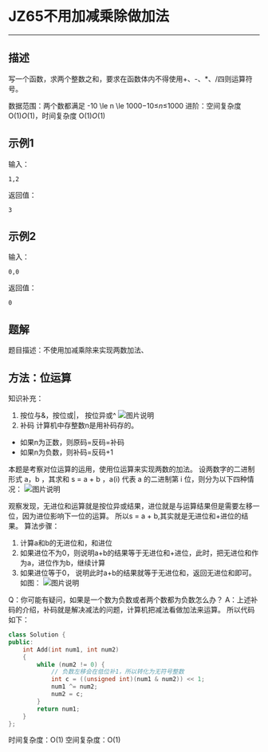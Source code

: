# JZ65不用加减乘除做加法

---

## 描述

写一个函数，求两个整数之和，要求在函数体内不得使用+、-、*、/四则运算符号。

数据范围：两个数都满足 -10 \le n \le 1000−10≤*n*≤1000
进阶：空间复杂度 O(1)*O*(1)，时间复杂度 O(1)*O*(1)

## 示例1

输入：

```
1,2
```

返回值：

```
3
```

## 示例2

输入：

```
0,0
```

返回值：

```
0
```



## 题解

题目描述：不使用加减乘除来实现两数加法、

## 方法：位运算

知识补充：

1. 按位与&，按位或|， 按位异或^
   ![图片说明](https://uploadfiles.nowcoder.com/images/20200505/284295_1588686434571_209BD4459BD002D912E85E54433CA4C4)
2. 补码
   计算机中存整数n是用补码存的。

- 如果n为正数，则原码=反码=补码
- 如果n为负数，则补码=反码+1

本题是考察对位运算的运用，使用位运算来实现两数的加法。
设两数字的二进制形式 a，b ，其求和 s = a + b ，a(i) 代表 a 的二进制第 i 位，则分为以下四种情况：
![图片说明](https://uploadfiles.nowcoder.com/images/20200505/284295_1588687181635_F1F0A0DAE581028E686FC568F55694CE)

观察发现，无进位和运算就是按位异或结果，进位就是与运算结果但是需要左移一位，因为进位影响下一位的运算。
所以s = a + b,其实就是无进位和+进位的结果。
算法步骤：

1. 计算a和b的无进位和，和进位
2. 如果进位不为0，则说明a+b的结果等于无进位和+进位，此时，把无进位和作为a，进位作为b，继续计算
3. 如果进位等于0， 说明此时a+b的结果就等于无进位和，返回无进位和即可。
   如图：
   ![图片说明](https://uploadfiles.nowcoder.com/images/20200505/284295_1588688021116_933571186EC12CADAFC6064813BE06D4)

Q：你可能有疑问，如果是一个数为负数或者两个数都为负数怎么办？
A：上述补码的介绍，补码就是解决减法的问题，计算机把减法看做加法来运算。
所以代码如下：

```cpp
class Solution {
public:
    int Add(int num1, int num2)
    {
        while (num2 != 0) {
            // 负数左移会在低位补1，所以转化为无符号整数
            int c = ((unsigned int)(num1 & num2)) << 1; 
            num1 ^= num2;
            num2 = c;
        }
        return num1;
    }
};
```

时间复杂度：O(1)
空间复杂度：O(1)




